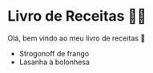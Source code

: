 # Livro de Receitas :man_cook:

Olá, bem vindo ao meu livro de receitas :wave:

- Strogonoff de frango
- Lasanha à bolonhesa
